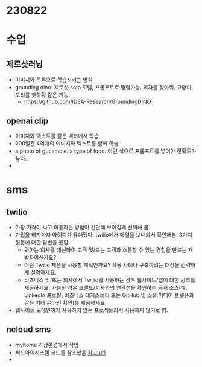 # 230822

# 수업

## 제로샷러닝

- 이미지와 목록으로 학습시키는 방식.
- gounding dino: 제로샷 sota 모델, 프롬프트로 명령가능. 의자를 찾아줘. 고양이 꼬리를 찾아줘 같은 기능.
  - https://github.com/IDEA-Research/GroundingDINO

## openai clip

- 이미지와 텍스트를 같은 벡터에서 학습
- 200일간 4억개의 이미지와 텍스트를 함께 학습
- a photo of gucamole. a type of food. 이런 식으로 프롬프트를 넣어야 정확도가 높다.
-

# sms

## twilio

- 가장 가격이 싸고 이용하는 방법이 간단해 보이길래 선택해 봄.
- 가입을 하자마자 아이디가 유예됐다. twilio에서 메일을 보내와서 확인해봄. 3가지 질문에 대한 답변을 원함.
  - 귀하는 회사를 대신하여 고객 및/또는 고객과 소통할 수 있는 경험을 만드는 개발자이신가요?
  - 어떤 Twilio 제품을 사용할 계획인가요? 사용 사례나 구축하려는 대상을 간략하게 설명하세요.
  - 비즈니스 및/또는 회사에서 Twilio를 사용하는 경우 웹사이트/앱에 대한 링크를 제공하세요. 가능한 경우 브랜드/회사와의 연관성을 확인하는 공개 소스(예: LinkedIn 프로필, 비즈니스 레지스트리 또는 GitHub 및 소셜 미디어 플랫폼과 같은 기타 온라인 확인)를 제공하세요.
- 웹사이트 도메인까지 사용하지 않는 프로젝트라서 사용하지 않기로 함.

## ncloud sms

- myhome 가상환경에서 작업
- 써드아이시스템 코드를 참조했음 [참고 url](https://docs.3rdeyesys.com/api/ncloud_api_call_python_sample.html#api-%ED%98%B8%EC%B6%9C-%EC%83%98%ED%94%8C-%EC%BD%94%EB%93%9C)
-
